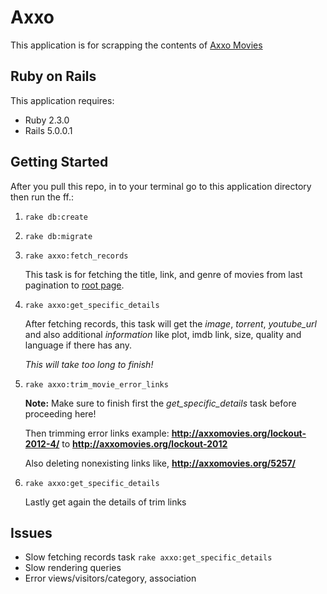Axxo
================

This application is for scrapping the contents of [Axxo Movies](http://axxomovies.org)


Ruby on Rails
-------------

This application requires:

- Ruby 2.3.0
- Rails 5.0.0.1


Getting Started
---------------

After you pull this repo, in to your terminal go to this application directory then run the ff.:

1. `rake db:create`
2. `rake db:migrate`
3. `rake axxo:fetch_records`
    
      This task is for fetching the title, link, and genre of movies from last pagination to [root page](http://axxomovies.org).

4. `rake axxo:get_specific_details`

      After fetching records, this task will get the _image_, _torrent_, _youtube_url_ and also additional _information_ like plot, imdb link, size, quality and language if there has any.

      _This will take too long to finish!_

5. `rake axxo:trim_movie_error_links`
      
      **Note:** Make sure to finish first the _get_specific_details_ task before proceeding here!

      Then trimming error links example: **http://axxomovies.org/lockout-2012-4/** to **http://axxomovies.org/lockout-2012**

      Also deleting nonexisting links like, **http://axxomovies.org/5257/**

6. `rake axxo:get_specific_details`

      Lastly get again the details of trim links


Issues
---------------

- Slow fetching records task `rake axxo:get_specific_details`
- Slow rendering queries
- Error views/visitors/category, association

